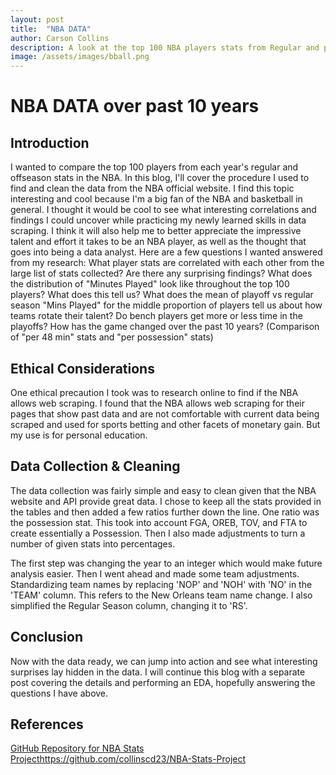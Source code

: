 ```yaml
---
layout: post
title:  "NBA DATA"
author: Carson Collins
description: A look at the top 100 NBA players stats from Regular and post season over the last 10 years
image: /assets/images/bball.png
---
```

# NBA DATA over past 10 years
## Introduction
I wanted to compare the top 100 players from each year's regular and offseason stats in the NBA. In this blog, I'll cover the procedure I used to find and clean the data from the NBA official website.
I find this topic interesting and cool because I'm a big fan of the NBA and basketball in general. I thought it would be cool to see what interesting correlations and findings I could uncover while practicing my newly learned skills in data scraping. I think it will also help me to better appreciate the impressive talent and effort it takes to be an NBA player, as well as the thought that goes into being a data analyst.
Here are a few questions I wanted answered from my research:
What player stats are correlated with each other from the large list of stats collected? Are there any surprising findings?
What does the distribution of "Minutes Played" look like throughout the top 100 players? What does this tell us?
What does the mean of playoff vs regular season "Mins Played" for the middle proportion of players tell us about how teams rotate their talent? Do bench players get more or less time in the playoffs?
How has the game changed over the past 10 years? (Comparison of "per 48 min" stats and "per possession" stats)

## Ethical Considerations
One ethical precaution I took was to research online to find if the NBA allows web scraping. I found that the NBA allows web scraping for their pages that show past data and are not comfortable with current data being scraped and used for sports betting and other facets of monetary gain. But my use is for personal education.

## Data Collection & Cleaning
The data collection was fairly simple and easy to clean given that the NBA website and API provide great data.
I chose to keep all the stats provided in the tables and then added a few ratios further down the line. One ratio was the possession stat. This took into account FGA, OREB, TOV, and FTA to create essentially a Possession. Then I also made adjustments to turn a number of given stats into percentages.

The first step was changing the year to an integer which would make future analysis easier.
Then I went ahead and made some team adjustments. Standardizing team names by replacing 'NOP' and 'NOH' with 'NO' in the 'TEAM' column. This refers to the New Orleans team name change.
I also simplified the Regular Season column, changing it to 'RS'.

## Conclusion
Now with the data ready, we can jump into action and see what interesting surprises lay hidden in the data. I will continue this blog with a separate post covering the details and performing an EDA, hopefully answering the questions I have above.


## References 
[GitHub Repository for NBA Stats Project](https://github.com/collinscd23/NBA-Stats-Project)https://github.com/collinscd23/NBA-Stats-Project
